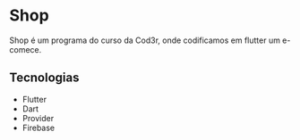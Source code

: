 # Shop

Shop é um programa do curso da Cod3r, onde codificamos em flutter um e-comece.

## Tecnologias

- Flutter
- Dart
- Provider
- Firebase
